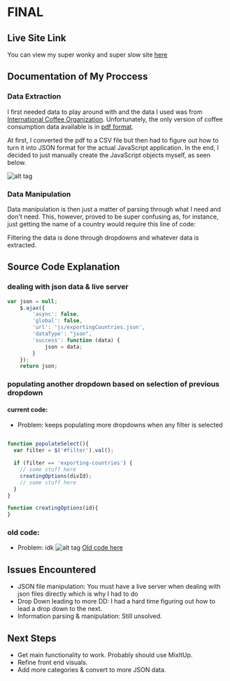 # FINAL

## Live Site Link
You can view my super wonky and super slow site [here](http://mochadroppe.me/coffeeist.html)

## Documentation of My Proccess

### Data Extraction

I first needed data to play around with and the data I used was from [International
Coffee Organization](http://www.ico.org/). Unfortunately, the only version of
coffee consumption data available is in [pdf format](http://www.ico.org/prices/new-consumption-table.pdf).

At first, I converted the pdf to a CSV file but then had to figure out how to turn
it into JSON format for the actual JavaScript application. In the end, I decided
to just manually create the JavaScript objects myself, as seen below.

![alt tag](https://i.gyazo.com/debf0ba04ae5f5b85c02e90c504b7786.png)

### Data Manipulation

Data manipulation is then just a matter of parsing through what I need and don't
need. This, however, proved to be super confusing as, for instance, just getting
the name of a country would require this line of code:

Filtering the data is done through dropdowns and whatever data is extracted.

## Source Code Explanation

### dealing with json data & live server
```javascript
var json = null;
    $.ajax({
        'async': false,
        'global': false,
        'url': 'js/exportingCountries.json',
        'dataType': "json",
        'success': function (data) {
            json = data;
        }
    });
    return json;
```

### populating another dropdown based on selection of previous dropdown
#### current code:
* Problem: keeps populating more dropdowns when any filter is selected
```javascript

function populateSelect(){
  var filter = $('#filter').val();

  if (filter == 'exporting-countries') {
    // some stuff here
    creatingOptions(divId);
    // some stuff here
  }
}

function creatingOptions(id){
}
```
### old code:
* Problem: idk
![alt tag](https://i.gyazo.com/4fc31633594ce2b283abcc9761001a29.png)
[Old code here](https://github.com/ml4963/intro-to-web-dev-hw/blob/master/Final/oldCode.js)

## Issues Encountered
* JSON file manipulation: You must have a live server when dealing with json
files directly which is why I had to do
* Drop Down leading to more DD: I had a hard time figuring out how to lead a drop
down to the next.
* Information parsing & manipulation: Still unsolved.

## Next Steps
* Get main functionality to work. Probably should use MixItUp.
* Refine front end visuals.
* Add more categories & convert to more JSON data.

